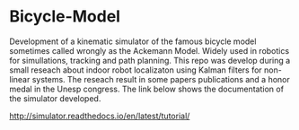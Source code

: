 # Bicycle-Model
Development of a kinematic simulator of the famous bicycle model sometimes called wrongly as the Ackemann Model.
Widely used in robotics for simullations, tracking and path planning.
This repo was develop during a small reseach about indoor robot localizaton using Kalman filters for non-linear systems. The reseach result in some papers publications and a honor medal in the Unesp congress.
The link below shows the documentation of the simulator developed.

http://simulator.readthedocs.io/en/latest/tutorial/
